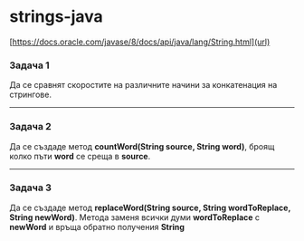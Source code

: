 # strings-java

[https://docs.oracle.com/javase/8/docs/api/java/lang/String.html](url)

### Задача 1
Да се сравнят скоростите на различните начини за конкатенация на стрингове.

--------------

### Задача 2
Да се създаде метод **countWord(String source, String word)**, броящ колко пъти **word** се 
среща в **source**.

------------------

### Задача 3
Да се създаде метод **replaceWord(String source, String wordToReplace, String newWord)**. Метода заменя всички думи **wordToReplace** с **newWord** и връща обратно получения **String**
